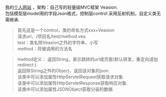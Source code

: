 我的[个人网站](http://59.110.241.52) ，架构：自己写的轻量级MVC框架 Veasion. <br/>
包括模型层model用的字段Json格式，控制层control 采用反射机制，自定义类无需继承. <br/>
> 首先这是一个control，类的命名方式xxx+Veasion <br/>
> 请求url，/项目名/test/method.vea <br/>
> test：类名除Veasion之外的字符串，小写 <br/>
> method：将被调用的方法名 <br/>
 
> method定义：
	返回String，表示跳转的url或页面(默认转发，重定向请加redirect:). <br/>
	返回除String之外的Object，返回该对象的json.<br/>
> 该类中可以添加属性HttpServletRequest获取请求对象. <br/>
> 该类中可以添加属性HttpServletResponse获取响应对象. <br/>
> 该类中可以添加属性JSONObject获取分装的数据. <br/>
